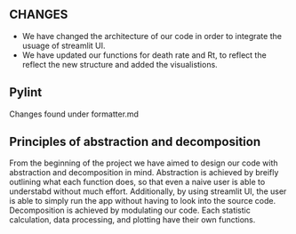 ## CHANGES

- We have changed the architecture of our code in order to integrate the usuage of streamlit UI. 
- We have updated our functions for death rate and Rt, to reflect the reflect the new structure and added the visualistions.

## Pylint
Changes found under formatter.md

## Principles of abstraction and decomposition 
From the beginning of the project we have aimed to design our code with abstraction and decomposition in mind. 
Abstraction is achieved by breifly outlining what each function does, so that even a naive user is able to understabd without much effort. 
Additionally, by using streamlit UI, the user is able to simply run the app without having to look into the source code. 
Decomposition is achieved by modulating our code. Each statistic calculation, data processing, and plotting have their own functions.
